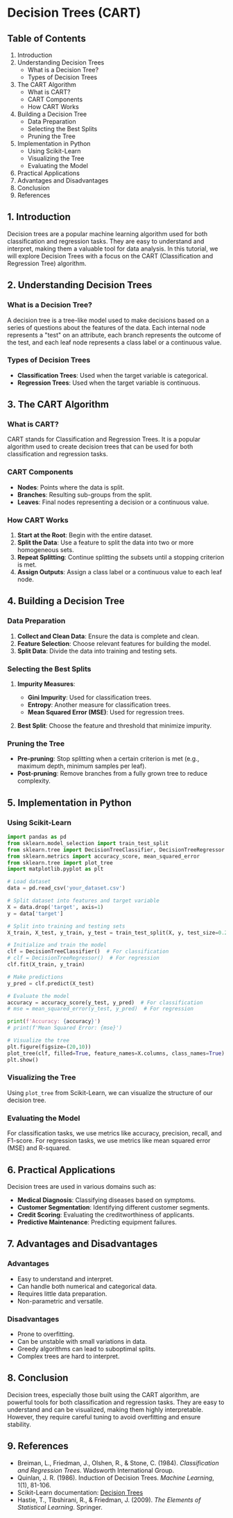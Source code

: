 # Decision Trees (CART) 

## Table of Contents

1. Introduction
2. Understanding Decision Trees
   - What is a Decision Tree?
   - Types of Decision Trees
3. The CART Algorithm
   - What is CART?
   - CART Components
   - How CART Works
4. Building a Decision Tree
   - Data Preparation
   - Selecting the Best Splits
   - Pruning the Tree
5. Implementation in Python
   - Using Scikit-Learn
   - Visualizing the Tree
   - Evaluating the Model
6. Practical Applications
7. Advantages and Disadvantages
8. Conclusion
9. References

## 1. Introduction

Decision trees are a popular machine learning algorithm used for both classification and regression tasks. They are easy to understand and interpret, making them a valuable tool for data analysis. In this tutorial, we will explore Decision Trees with a focus on the CART (Classification and Regression Tree) algorithm.

## 2. Understanding Decision Trees

### What is a Decision Tree?

A decision tree is a tree-like model used to make decisions based on a series of questions about the features of the data. Each internal node represents a "test" on an attribute, each branch represents the outcome of the test, and each leaf node represents a class label or a continuous value.

### Types of Decision Trees

- **Classification Trees**: Used when the target variable is categorical.
- **Regression Trees**: Used when the target variable is continuous.

## 3. The CART Algorithm

### What is CART?

CART stands for Classification and Regression Trees. It is a popular algorithm used to create decision trees that can be used for both classification and regression tasks.

### CART Components

- **Nodes**: Points where the data is split.
- **Branches**: Resulting sub-groups from the split.
- **Leaves**: Final nodes representing a decision or a continuous value.

### How CART Works

1. **Start at the Root**: Begin with the entire dataset.
2. **Split the Data**: Use a feature to split the data into two or more homogeneous sets.
3. **Repeat Splitting**: Continue splitting the subsets until a stopping criterion is met.
4. **Assign Outputs**: Assign a class label or a continuous value to each leaf node.

## 4. Building a Decision Tree

### Data Preparation

1. **Collect and Clean Data**: Ensure the data is complete and clean.
2. **Feature Selection**: Choose relevant features for building the model.
3. **Split Data**: Divide the data into training and testing sets.

### Selecting the Best Splits

1. **Impurity Measures**:
   - **Gini Impurity**: Used for classification trees.
   - **Entropy**: Another measure for classification trees.
   - **Mean Squared Error (MSE)**: Used for regression trees.

2. **Best Split**: Choose the feature and threshold that minimize impurity.

### Pruning the Tree

- **Pre-pruning**: Stop splitting when a certain criterion is met (e.g., maximum depth, minimum samples per leaf).
- **Post-pruning**: Remove branches from a fully grown tree to reduce complexity.

## 5. Implementation in Python

### Using Scikit-Learn

```python
import pandas as pd
from sklearn.model_selection import train_test_split
from sklearn.tree import DecisionTreeClassifier, DecisionTreeRegressor
from sklearn.metrics import accuracy_score, mean_squared_error
from sklearn.tree import plot_tree
import matplotlib.pyplot as plt

# Load dataset
data = pd.read_csv('your_dataset.csv')

# Split dataset into features and target variable
X = data.drop('target', axis=1)
y = data['target']

# Split into training and testing sets
X_train, X_test, y_train, y_test = train_test_split(X, y, test_size=0.2, random_state=42)

# Initialize and train the model
clf = DecisionTreeClassifier()  # For classification
# clf = DecisionTreeRegressor()  # For regression
clf.fit(X_train, y_train)

# Make predictions
y_pred = clf.predict(X_test)

# Evaluate the model
accuracy = accuracy_score(y_test, y_pred)  # For classification
# mse = mean_squared_error(y_test, y_pred)  # For regression

print(f'Accuracy: {accuracy}')
# print(f'Mean Squared Error: {mse}')

# Visualize the tree
plt.figure(figsize=(20,10))
plot_tree(clf, filled=True, feature_names=X.columns, class_names=True)
plt.show()
```

### Visualizing the Tree

Using `plot_tree` from Scikit-Learn, we can visualize the structure of our decision tree.

### Evaluating the Model

For classification tasks, we use metrics like accuracy, precision, recall, and F1-score. For regression tasks, we use metrics like mean squared error (MSE) and R-squared.

## 6. Practical Applications

Decision trees are used in various domains such as:
- **Medical Diagnosis**: Classifying diseases based on symptoms.
- **Customer Segmentation**: Identifying different customer segments.
- **Credit Scoring**: Evaluating the creditworthiness of applicants.
- **Predictive Maintenance**: Predicting equipment failures.

## 7. Advantages and Disadvantages

### Advantages

- Easy to understand and interpret.
- Can handle both numerical and categorical data.
- Requires little data preparation.
- Non-parametric and versatile.

### Disadvantages

- Prone to overfitting.
- Can be unstable with small variations in data.
- Greedy algorithms can lead to suboptimal splits.
- Complex trees are hard to interpret.

## 8. Conclusion

Decision trees, especially those built using the CART algorithm, are powerful tools for both classification and regression tasks. They are easy to understand and can be visualized, making them highly interpretable. However, they require careful tuning to avoid overfitting and ensure stability.

## 9. References

- Breiman, L., Friedman, J., Olshen, R., & Stone, C. (1984). *Classification and Regression Trees*. Wadsworth International Group.
- Quinlan, J. R. (1986). Induction of Decision Trees. *Machine Learning*, 1(1), 81-106.
- Scikit-Learn documentation: [Decision Trees](https://scikit-learn.org/stable/modules/tree.html)
- Hastie, T., Tibshirani, R., & Friedman, J. (2009). *The Elements of Statistical Learning*. Springer.

